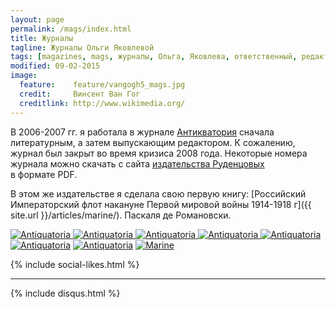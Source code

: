 ```yaml
---
layout: page
permalink: /mags/index.html
title: Журналы
tagline: Журналы Ольги Яковлевой
tags: [magazines, mags, журналы, Ольга, Яковлева, ответственный, редактор]
modified: 09-02-2015
image:
  feature:    feature/vangogh5_mags.jpg
  credit:     Винсент Ван Гог
  creditlink: http://www.wikimedia.org/
---
```


В 2006-2007 гг. я работала в журнале [Антикватория](http://antiquatoria.ru) сначала литературным,
а затем выпускающим редактором. К сожалению, журнал был закрыт во время кризиса 2008 года.
Некоторые номера журнала можно скачать с сайта [издательства Руденцовых](http://www.idomru.ru/magazin/)
в формате PDF.

В этом же издательстве я сделала свою первую книгу: [Российский Императорский флот накануне
Первой мировой войны 1914-1918 г]({{ site.url }}/articles/marine/). Паскаля де Романовски.

<!-- https://github.com/ionelmc/jquery-gp-gallery -->
<div class="pictures">
	<a href="http://antiquatoria.ru">
	<img title="Antiquatoria" src="{{ site.url }}/images/mags/number_21_22.jpg" />
	<img title="Antiquatoria" src="{{ site.url }}/images/mags/number_23.jpg" />
	<img title="Antiquatoria" src="{{ site.url }}/images/mags/number_24.jpg" />
	<img title="Antiquatoria" src="{{ site.url }}/images/mags/number_25_3.png" />
	<img title="Antiquatoria" src="{{ site.url }}/images/mags/number_26.jpg" />
	</a>
	<a href="http://antiquatoria.ru/archive/n26/n25_hranitel.html"><img title="Antiquatoria" src="{{ site.url }}/images/mags/number_26_hranitel.jpg" /></a>
	<a href="http://antiquatoria.ru/archive/n26/n26_russian.html"><img title="Antiquatoria" src="{{ site.url }}/images/mags/number_26_russki.jpg" /></a>
	<a href="{{ site.url }}/articles/marine/"><img title="Marine" src="{{ site.url }}/images/books-others/2008-marine_large.jpg" /></a>
</div>

{% include social-likes.html %}<hr>
{% include disqus.html %}
